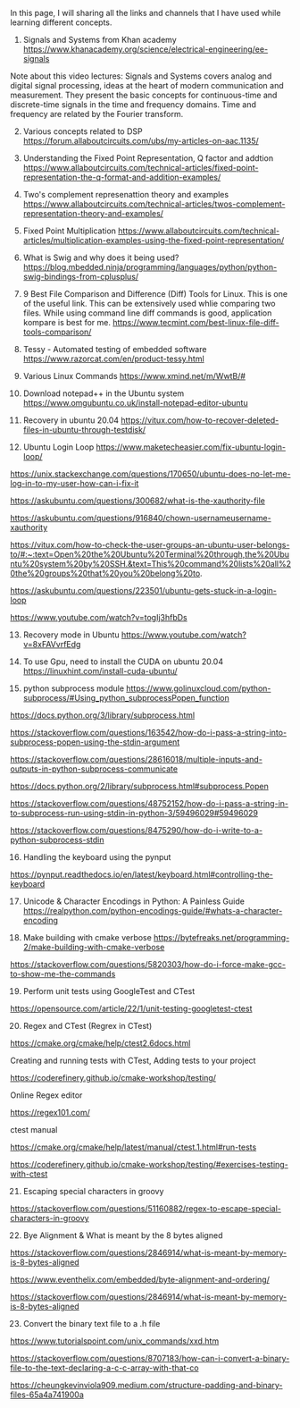
In this page, I will sharing all the links and channels that I have used while learning different concepts.


1. Signals and Systems from Khan academy  
https://www.khanacademy.org/science/electrical-engineering/ee-signals

Note about this video lectures:
Signals and Systems covers analog and digital signal processing, ideas at the heart of modern communication and measurement. 
They present the basic concepts for continuous-time and discrete-time signals in the time and frequency domains. 
Time and frequency are related by the Fourier transform. 

2.  Various concepts related to DSP
https://forum.allaboutcircuits.com/ubs/my-articles-on-aac.1135/

3. Understanding the Fixed Point Representation, Q factor and addtion
https://www.allaboutcircuits.com/technical-articles/fixed-point-representation-the-q-format-and-addition-examples/

4. Two's complement represenattion theory and examples
https://www.allaboutcircuits.com/technical-articles/twos-complement-representation-theory-and-examples/

5. Fixed Point Multiplication 
https://www.allaboutcircuits.com/technical-articles/multiplication-examples-using-the-fixed-point-representation/

6. What is Swig and why does it being used?
https://blog.mbedded.ninja/programming/languages/python/python-swig-bindings-from-cplusplus/

7. 9 Best File Comparison and Difference (Diff) Tools for Linux.
This is one of the useful link. This can be extensively used whlie comparing two files. While using command line diff commands is good, application kompare is best for me. 
https://www.tecmint.com/best-linux-file-diff-tools-comparison/

8. Tessy - Automated testing of embedded software
https://www.razorcat.com/en/product-tessy.html

9. Various Linux Commands 
 https://www.xmind.net/m/WwtB/#
 
10. Download notepad++ in the Ubuntu system
https://www.omgubuntu.co.uk/install-notepad-editor-ubuntu

11. Recovery in ubuntu 20.04
https://vitux.com/how-to-recover-deleted-files-in-ubuntu-through-testdisk/

12. Ubuntu Login Loop 
https://www.maketecheasier.com/fix-ubuntu-login-loop/

https://unix.stackexchange.com/questions/170650/ubuntu-does-no-let-me-log-in-to-my-user-how-can-i-fix-it

https://askubuntu.com/questions/300682/what-is-the-xauthority-file

https://askubuntu.com/questions/916840/chown-usernameusername-xauthority

https://vitux.com/how-to-check-the-user-groups-an-ubuntu-user-belongs-to/#:~:text=Open%20the%20Ubuntu%20Terminal%20through,the%20Ubuntu%20system%20by%20SSH.&text=This%20command%20lists%20all%20the%20groups%20that%20you%20belong%20to.

https://askubuntu.com/questions/223501/ubuntu-gets-stuck-in-a-login-loop

https://www.youtube.com/watch?v=togIj3hfbDs

13. Recovery mode in Ubuntu 
https://www.youtube.com/watch?v=8xFAVvrfEdg

14. To use Gpu, need to install the CUDA on ubuntu 20.04
https://linuxhint.com/install-cuda-ubuntu/
 
15. python subprocess module
https://www.golinuxcloud.com/python-subprocess/#Using_python_subprocessPopen_function

https://docs.python.org/3/library/subprocess.html

https://stackoverflow.com/questions/163542/how-do-i-pass-a-string-into-subprocess-popen-using-the-stdin-argument

https://stackoverflow.com/questions/28616018/multiple-inputs-and-outputs-in-python-subprocess-communicate

https://docs.python.org/2/library/subprocess.html#subprocess.Popen

https://stackoverflow.com/questions/48752152/how-do-i-pass-a-string-in-to-subprocess-run-using-stdin-in-python-3/59496029#59496029

https://stackoverflow.com/questions/8475290/how-do-i-write-to-a-python-subprocess-stdin

16. Handling the keyboard using the pynput

https://pynput.readthedocs.io/en/latest/keyboard.html#controlling-the-keyboard 


17. Unicode & Character Encodings in Python: A Painless Guide
https://realpython.com/python-encodings-guide/#whats-a-character-encoding

18. Make building with cmake verbose
https://bytefreaks.net/programming-2/make-building-with-cmake-verbose

https://stackoverflow.com/questions/5820303/how-do-i-force-make-gcc-to-show-me-the-commands

19. Perform unit tests using GoogleTest and CTest

https://opensource.com/article/22/1/unit-testing-googletest-ctest

20. Regex and CTest (Regrex in CTest)

https://cmake.org/cmake/help/ctest2.6docs.html

Creating and running tests with CTest, Adding tests to your project

https://coderefinery.github.io/cmake-workshop/testing/

Online Regex editor

https://regex101.com/

ctest manual

https://cmake.org/cmake/help/latest/manual/ctest.1.html#run-tests

https://coderefinery.github.io/cmake-workshop/testing/#exercises-testing-with-ctest

21. Escaping special characters in groovy 

https://stackoverflow.com/questions/51160882/regex-to-escape-special-characters-in-groovy

22. Bye Alignment & What is meant by the 8 bytes aligned 

https://stackoverflow.com/questions/2846914/what-is-meant-by-memory-is-8-bytes-aligned

https://www.eventhelix.com/embedded/byte-alignment-and-ordering/

https://stackoverflow.com/questions/2846914/what-is-meant-by-memory-is-8-bytes-aligned

23. Convert the binary text file to a .h file 

https://www.tutorialspoint.com/unix_commands/xxd.htm

https://stackoverflow.com/questions/8707183/how-can-i-convert-a-binary-file-to-the-text-declaring-a-c-c-array-with-that-co

https://cheungkevinviola909.medium.com/structure-padding-and-binary-files-65a4a741900a


